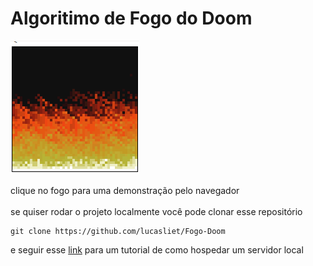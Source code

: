 # Algoritimo de Fogo do Doom

[![Fogo](https://raw.githubusercontent.com/lucasliet/Fogo-Doom/master/docs/demo.gif)](https://lucasliet.github.io/Fogo-Doom/)

clique no fogo para uma demonstração pelo navegador  
\
se quiser rodar o projeto localmente você pode clonar esse repositório
```
git clone https://github.com/lucasliet/Fogo-Doom
```
e seguir esse [link](https://gist.github.com/willurd/5720255) para um tutorial de como hospedar um servidor local
